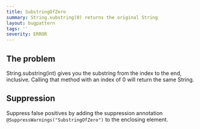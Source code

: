 ```yaml
---
title: SubstringOfZero
summary: String.substring(0) returns the original String
layout: bugpattern
tags: ''
severity: ERROR
---
```


<!--
*** AUTO-GENERATED, DO NOT MODIFY ***
To make changes, edit the @BugPattern annotation or the explanation in docs/bugpattern.
-->


## The problem
String.substring(int) gives you the substring from the index to the end, inclusive. Calling that method with an index of 0 will return the same String.

## Suppression
Suppress false positives by adding the suppression annotation `@SuppressWarnings("SubstringOfZero")` to the enclosing element.
